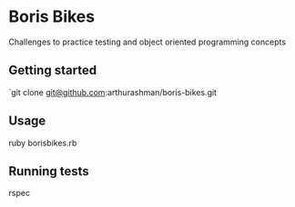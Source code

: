 # Boris Bikes

Challenges to practice testing and object oriented programming concepts

## Getting started

`git clone git@github.com:arthurashman/boris-bikes.git

## Usage

ruby borisbikes.rb


## Running tests

rspec
